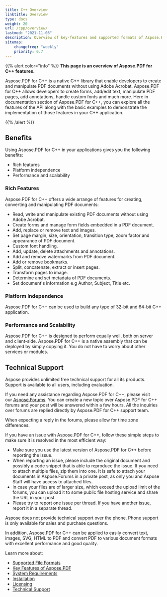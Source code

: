 ```yaml
---
title: C++ Overview
linktitle: Overview
type: docs
weight: 20
url: /cpp/overview/
lastmod: "2021-11-08"
description: Overview of key-features and supported formats of Aspose.PDF for C++, installation and licensing manual of C++ library.
sitemap:
    changefreq: "weekly"
    priority: 0.7
---
```


{{% alert color="info" %}}
**This page is an overview of  Aspose.PDF for C++ features.**

Aspose.PDF for C++ is a native C++ library that enable developers to create and manipulate PDF documents without using Adobe Acrobat. Aspose.PDF for C++ allows developers to create forms, add/edit text, manipulate PDF pages, add annotations, handle custom fonts and much more. Here in documentation section of Aspose.PDF for C++, you can explore all the features of the API along with the basic examples to demonstrate the implementation of those features in your C++ application.

{{% /alert %}}

## Benefits

Using Aspose.PDF for C++ in your applications gives you the following benefits:

- Rich features
- Platform independence
- Performance and scalability

### Rich Features

Aspose.PDF for C++ offers a wide arrange of features for creating, converting and manipulating PDF documents:

- Read, write and manipulate existing PDF documents without using Adobe Acrobat.
- Create forms and manage form fields embedded in a PDF document.
- Add, replace or remove text and images.
- Set page margin, size, orientation, transition type, zoom factor and appearance of PDF document.
- Custom font handling.
- Add, update, delete attachments and annotations.
- Add and remove watermarks from PDF document.
- Add or remove bookmarks.
- Split, concatenate, extract or insert pages.
- Transform pages to image.
- Determine and set metadata of PDF documents.
- Set document's information e.g Author, Subject, Title etc.

### Platform Independence

Aspose.PDF for C++ can be used to build any type of 32-bit and 64-bit C++ application.

### Performance and Scalability

Aspose.PDF for C++ is designed to perform equally well, both on server and client-side. Aspose.PDF for C++ is a native assembly that can be deployed by simply copying it. You do not have to worry about other services or modules.

## Technical Support

Aspose provides unlimited free technical support for all its products. Support is available to all users, including evaluation.

If you need any assistance regarding Aspose.PDF for C++, please visit our [Aspose.Forums](https://forum.aspose.com/c/pdf/10). You can create a new topic over Aspose.PDF for C++ forums and your post will be answered within a few hours. All the inquiries over forums are replied directly by Aspose.PDF for C++ support team.

When expecting a reply in the forums, please allow for time zone differences.

If you have an issue with Aspose.PDF for C++, follow these simple steps to make sure it is resolved in the most efficient way:

- Make sure you use the latest version of Aspose.PDF for C++ before reporting the issue.
- When reporting an issue, please include the original document and possibly a code snippet that is able to reproduce the issue. If you need to attach multiple files, zip them into one. It is safe to attach your documents in Aspose.Forums in a private post, as only you and Aspose Staff will have access to attached files.
- In case your files are of larger size, which exceed the upload limit of the forums, you can upload it to some public file hosting service and share the URL in your post.
- Please try to report one issue per thread. If you have another issue, report it in a separate thread.

Aspose does not provide technical support over the phone. Phone support is only available for sales and purchase questions.

In addition, Aspose.PDF for C++ can be applied to easily convert text, images, SVG, HTML to PDF and convert PDF to various document formats with excellent performance and good quality.

Learn more about:

- [Supported File Formats](/pdf/cpp/supported-file-formats/)
- [Key Features of Aspose.PDF](/pdf/cpp/key-features/)
- [System Requirements](/pdf/cpp/system-requirements/)
- [Installation](/pdf/cpp/installation/)
- [Licensing](/pdf/cpp/licensing/)
- [Technical Support](/pdf/cpp/technical-support/)
